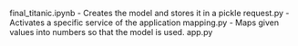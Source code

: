final_titanic.ipynb - Creates the model and stores it in a pickle
request.py - Activates a specific service of the application
mapping.py - Maps given values into numbers so that the model is used.
app.py
